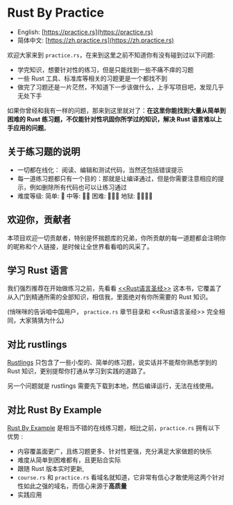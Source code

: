 # Rust By Practice
- English: [https://practice.rs](https://practice.rs)
- 简体中文: [https://zh.practice.rs](https://zh.practice.rs)

欢迎大家来到 `practice.rs`，在来到这里之前不知道你有没有碰到过以下问题:

- 学完知识，想要针对性的练习，但是只能找到一些不痛不痒的习题
- 一些 Rust 工具、标准库等相关的习题更是一个都找不到
- 做完了习题还是一片茫然，不知道下一步该做什么，上手写项目吧，发现几乎无处下手

如果你曾经和我有一样的问题，那来到这里就对了：**在这里你能找到大量从简单到困难的 Rust 练习题，不仅能针对性巩固你所学过的知识，解决 Rust 语言难以上手应用的问题**。

## 关于练习题的说明
- 一切都在线化： 阅读、编辑和测试代码，当然还包括错误提示
-  每一道练习题都只有一个目的：那就是让编译通过，但是你需要注意相应的提示，例如删除所有代码也可以让练习通过
- 难度等级: 简单: 🌟  中等: 🌟🌟  困难: 🌟🌟🌟  地狱: 🌟🌟🌟🌟

## 欢迎你，贡献者
本项目欢迎一切贡献者，特别是怀揣题库的兄弟，你所贡献的每一道题都会注明你的昵称和个人链接，是时候让全世界看看咱的风采了。

## 学习 Rust 语言
我们强烈推荐在开始做练习之前，先看看 [<<Rust语言圣经>>]((https://course.rs)) 这本书，它覆盖了从入门到精通所需的全部知识，相信我，里面绝对有你所需要的 Rust 知识。

(悄咪咪的告诉咱中国用户， `practice.rs` 章节目录和 <<Rust语言圣经>> 完全相同，大家猜猜为什么)




## 对比 rustlings
[Rustlings](https://github.com/rust-lang/rustlings) 只包含了一些小型的、简单的练习题，说实话并不能帮你熟悉学到的 Rust 知识，更别提帮你打通从学习到实践的道路了。

另一个问题就是 rustlings 需要先下载到本地，然后编译运行，无法在线使用。

## 对比 Rust By Example
[Rust By Example](https://doc.rust-lang.org/stable/rust-by-example/) 是相当不错的在线练习题，相比之前，`practice.rs` 拥有以下优势 :

- 内容覆盖面更广，且练习题更多、针对性更强，充分满足大家做题的快乐
- 难度从简单到困难都有，且更贴合实际
- 跟随 Rust 版本实时更新,
- `course.rs` 和 `practice.rs` 看域名就知道，它非常有信心才敢使用这两个针对性如此之强的域名，而信心来源于**高质量**
- 实践应用